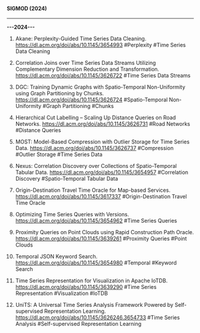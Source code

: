 #### SIGMOD (2024)
* * *
**---2024---**
1. Akane: Perplexity-Guided Time Series Data Cleaning. https://dl.acm.org/doi/abs/10.1145/3654993 #Perplexity #Time Series Data Cleaning

2. Correlation Joins over Time Series Data Streams Utilizing Complementary Dimension Reduction and Transformation. https://dl.acm.org/doi/abs/10.1145/3626722 #Time Series Data Streams 

3. DGC: Training Dynamic Graphs with Spatio-Temporal Non-Uniformity using Graph Partitioning by Chunks. https://dl.acm.org/doi/abs/10.1145/3626724 #Spatio-Temporal Non-Uniformity #Graph Partitioning #Chunks

4. Hierarchical Cut Labelling – Scaling Up Distance Queries on Road Networks. https://dl.acm.org/doi/abs/10.1145/3626731 #Road Networks #Distance Queries

5. MOST: Model-Based Compression with Outlier Storage for Time Series Data. https://dl.acm.org/doi/abs/10.1145/3626737 #Compression #Outlier Storage #Time Series Data

6. Nexus: Correlation Discovery over Collections of Spatio-Temporal Tabular Data. https://dl.acm.org/doi/abs/10.1145/3654957 #Correlation Discovery #Spatio-Temporal Tabular Data

7. Origin-Destination Travel Time Oracle for Map-based Services. https://dl.acm.org/doi/abs/10.1145/3617337 #Origin-Destination Travel Time Oracle

8. Optimizing Time Series Queries with Versions. https://dl.acm.org/doi/abs/10.1145/3654962 #Time Series Queries

9. Proximity Queries on Point Clouds using Rapid Construction Path Oracle. https://dl.acm.org/doi/abs/10.1145/3639261 #Proximity Queries #Point Clouds

10. Temporal JSON Keyword Search. https://dl.acm.org/doi/abs/10.1145/3654980 #Temporal #Keyword Search

11. Time Series Representation for Visualization in Apache IoTDB. https://dl.acm.org/doi/abs/10.1145/3639290 #Time Series Representation #Visualization #IoTDB

12. UniTS: A Universal Time Series Analysis Framework Powered by Self-supervised Representation Learning. https://dl.acm.org/doi/abs/10.1145/3626246.3654733 #Time Series Analysis #Self-supervised Representation Learning